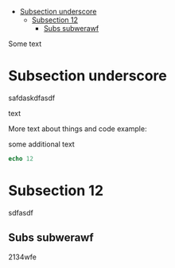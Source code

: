 - [Subsection underscore](#org8fa4c1d)
  - [Subsection 12](#org8ce4636)
    - [Subs subwerawf](#org2184a4c)

Some text


<a id="org8fa4c1d"></a>

# Subsection underscore

safdaskdfasdf

text

More text about things and code example:

some additional text

```nim
echo 12
```


<a id="org8ce4636"></a>

# Subsection 12

sdfasdf


<a id="org2184a4c"></a>

## Subs subwerawf

2134wfe
